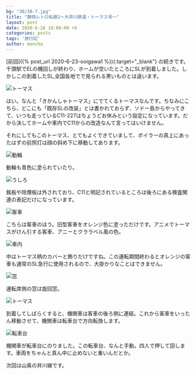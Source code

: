 ```yaml
---
bg: "38/38-7.jpg"
title: "静岡レトロ私鉄2～大井川鉄道・トーマス号～"
layout: post
date: 2020-6-26 18:00:00 +9
categories: posts
tags: '旅行記'
author: mencha
---
```


[前回]({% post_url 2020-6-23-ooigawa1 %}){:target="_blank"} の続きです。千頭駅でELの機回しが終わり、ホームが空いたところにSLが到着しました。しかしこの到着したSL,全国各地でで見られる黒いものとは違います。

![トーマス](https://drive.google.com/uc?export=view&id=1FaNvNXPJOXgrP_j-KSNT5FwH51rbgTBy)
<!--more-->
はい。なんと「きかんしゃトーマス」にでてくるトーマスなんです。ちなみにこちら、どこにも「既存SLの改装」とは書かれておらず、ソドー島からやってきて、いつも走っているC11-227はちょうどお休みという設定になっています。だから決してホームや車内でC11からの改造なんて言ってはいけません。

それにしてもこのトーマス、とてもよくできていまして、ボイラーの真上にあったはずの前照灯は顔の斜め下に移動してあります。

![動輪](https://drive.google.com/uc?export=view&id=1cSk8JCxhNaPuaMyyGM4TfodutUU_Tm7G)

動輪も青色に塗られていたり。

![うしろ](https://drive.google.com/uc?export=view&id=1guIw2DrLGFLSnC7fkAwii16zmMc82Wlh)

銘板や除煙板は外されており、C11と明記されているところは後ろにある検査関連の表記だけになっています。

![客車](https://drive.google.com/uc?export=view&id=1ZGVco83C_0QANPOZvq3ikhUT_Yre00Cg)

こちらは客車のほう。旧型客車をオレンジ色に塗っただけです。アニメでトーマスがけん引する客車、アニーとクララベル風の色。

![車内](https://drive.google.com/uc?export=view&id=1fsmFVk_QRlrgRAr5vKHzQPNdiiisZ7Ej)

中はトーマス柄のカバーと飾りだけですね。この運転期間終わるとオレンジの客車も通常のSL急行に使用されるので、大掛かりなことはできません。

![窓](https://drive.google.com/uc?export=view&id=1p8HVFm5q68xn1xlEHveDvSMKqaXzV0m6)

運転席側の窓は旋回窓。

![トーマス](https://drive.google.com/uc?export=view&id=1woSw9k8cJoQS7fBD71ISkxpTonOt1NQW)

到着してしばらくすると、機関車は客車の後ろ側に連結。これから客車をいったん移動させて、機関車は転車台で方向転換します。

![転車台](https://drive.google.com/uc?export=view&id=1NRjVv-UcbVr_LEtMRGaVvSvdlIOw7DYq)

機関車が転車台にのりました。この転車台、なんと手動。四人で押して回します。車両をちゃんと真ん中に止めないと重いんだとか。

次回は山奥の井川線です。